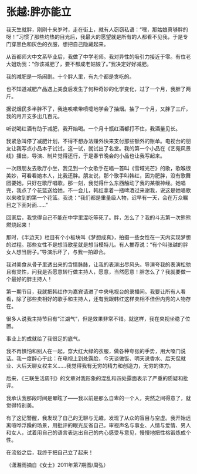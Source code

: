 # 张越:胖亦能立

我天生就胖，刚刚十来岁时，走在街上，就有人窃窃私语：“嘿，那姑娘真够胖的呀！”习惯了那些灼热的目光后，我最大的愿望就是所有的人都看不见我，于是专门穿黑色和灰色的衣服，想把自己隐藏起来。 

从首都师大中文系毕业后，我做了中学老师。我对异性的吸引力接近于零。有位老大姐劝我：“你该减肥了，要不都成老姑娘了。”我决定好好减肥。 

我的减肥是一场闹剧。十个胖人里，有九个都是贪吃的。 

也不知道减肥产品遇上美食后发生了何种奇妙的化学变化，过了一个月，我胖了两斤。 

据说烟民多半胖不了，我连咳嗽带喷嚏地学会了抽烟。抽了一个月，又胖了三斤，我的月开支多出几百元。 

听说喝红酒有助于减肥，我开始喝。一个月十瓶红酒都打不住，我酒量见长。 

我紧急叫停了减肥计划，不得不想办法赚外快来支付那些额外的账单。电视台的朋友让我写点小品本子试试，这一试，就试出了名堂。我的第一个小品在《艺苑风景线》播出，导演、制片觉得还行，于是春节晚会的小品也让我写起来。 

一次跟朋友去歌厅小坐，我见到一个女歌手在唱一首叫《雪域光芒》的歌，歌喉很美妙，可看看她本人，比我还胖。朋友说，那个歌手叫韩红，因为肥胖，没有歌舞团要她，只好在歌厅唱歌。那一刻，我觉得什么东西触动了我的某根神经。她唱完，我点了个花篮送给她。不一会儿，韩红拿着一瓶啤酒过来谢我，说这是她唱歌以来收到的第一个花篮。我说：“我们都是重量级人物，迟早有一天，会在万众瞩目之下面对面……” 

回家后，我觉得自己不能在中学里混吃等死了。胖，怎么了？我的斗志第一次熊熊燃烧起来！ 

那时，《半边天》栏目有个小板块叫《梦想成真》，拍摄一些女性在一天内实现梦想的过程。那些女性不是想当歌星就是想当模特儿。有人推荐说：“有个叫张越的胖女人想当厨子。”导演乐坏了，与我一拍即合。 

我对美食从骨子里透出来的含情脉脉，让我的表演出尽风头。导演夸我的表演松弛且有灵性，问我是否愿意转行做主持人，愿意，当然愿意！胖怎么了？我就要做一个最好的胖主持人！ 

第一期节目，我就把韩红作为嘉宾请进了中央电视台的录播间。我要让所有人看看，除了那些卖相好的歌手和主持人，还有我跟韩红这样卖相不佳但内秀的人物存在。 

很多人说我主持节目有“江湖气”，但是效果非常不错。就这样，我在央视坐稳了位置。 

事业上的成就给了我很足的底气。 

我不再惧怕和别人在一起，穿大红大绿的衣服，做各种夸张的手势，用大嗓门说话。我一度醉心于此：在电视上到处露脸，今天谈做饭、明天说香水、后天侃就业、大后天聊女权主义……我觉得我有无穷的精力和创造力，无穷的体力。 

后来，《三联生活周刊》的文章对我形象的混乱和四处露面表示了严重的质疑和批评。 

我承认我那段时间是晕眩了——我以前是那么自卑的一个人，突然之间得意了，就觉得特别美。 

有了这记警醒，我发现了自己的无聊与无趣，发现了从众的盲目与空虚。我开始远离喧哗浮躁的场景，用批评的眼光反省自己，审视声名与事业、人情与爱情、男人和女人，试着用自己的语言表达出自己的内心感受与意见，慢慢地把性格锻炼成个性。 

在流俗之后，我终于把自己立了起来！ 

（潇湘雨摘自《女士》2011年第7期图/周弘）